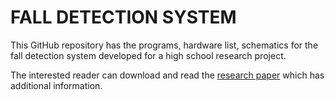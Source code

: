 # FALL DETECTION SYSTEM

This GitHub repository has the programs, hardware list, schematics for the fall detection system developed for a high school research project. 

The interested reader can download and read the [research paper](https://github.com/vsv04/Fall-Detection-System/blob/master/RESEARCH%20PAPER/Research%20Paper.pdf) which has additional information.
